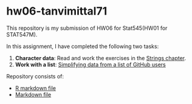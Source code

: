 # hw06-tanvimittal71
This repository is my submission of HW06 for Stat545(HW01 for STAT547M).

In this assignment, I have completed the following two tasks:
1. **Character data**: Read and work the exercises in the [Strings chapter](https://r4ds.had.co.nz/strings.html).
2. **Work with a list**: [Simplifying data from a list of GitHub users](https://jennybc.github.io/purrr-tutorial/ls02_map-extraction-advanced.html#repositories_for_each_user)

Repository consists of:
* [R markdown file](https://github.com/STAT545-UBC-students/hw06-tanvimittal71/blob/master/hw06_data_wrangling.Rmd)
* [Markdown file](https://github.com/STAT545-UBC-students/hw06-tanvimittal71/blob/master/hw06_data_wrangling.md)
